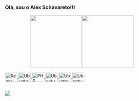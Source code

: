 ### Olá, sou o Alex Schavareto!!!

<div align="center">
  <a href="https://github.com/AlexSchavareto">
  <img height="170em" src="https://github-readme-stats.vercel.app/api?username=AlexSchavareto&show_icons=true&theme=highcontrast&include_all_commits=true&count_private=true"/><img height="170em" src="https://github-readme-stats.vercel.app/api/top-langs/?username=AlexSchavareto&layout=compact&langs_count=7&theme=highcontrast"/>
</div><br>

  
  <img align="center" alt="React" height="30" width="40" src="https://cdn.jsdelivr.net/gh/devicons/devicon/icons/html5/html5-original.svg">
  <img align="center" alt="Ubuntu" height="30" width="40" src="https://cdn.jsdelivr.net/gh/devicons/devicon/icons/css3/css3-original.svg">
  <img align="center" alt="PHP" height="30" width="40" src="https://cdn.jsdelivr.net/gh/devicons/devicon/icons/php/php-plain.svg">
  <img align="center" alt="Ubuntu" height="30" width="40" src="https://cdn.jsdelivr.net/gh/devicons/devicon/icons/ubuntu/ubuntu-plain-wordmark.svg">
  <img align="center" alt="Ubuntu" height="30" width="40" src="https://cdn.jsdelivr.net/gh/devicons/devicon/icons/linux/linux-original.svg">
  <img align="center" alt="Ubuntu" height="30" width="40" src="https://cdn.jsdelivr.net/gh/devicons/devicon/icons/mysql/mysql-original-wordmark.svg">

  
  ##
  
  
  <div> 
  <a href="https://www.linkedin.com/in/alex-schavareto-aa1073102/" target="_blank"><img src="https://img.shields.io/badge/-LinkedIn-%230077B5?style=for-the-badge&logo=linkedin&logoColor=white" target="_blank"></a>    
</div>
